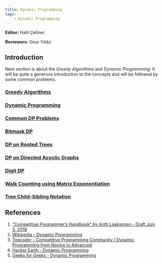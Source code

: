 ```yaml
---
title: Dynamic Programming
tags:
    - Dynamic Programming
---
```


**Editor:** Halil Çetiner

**Reviewers:** Onur Yıldız

## Introduction
Next section is about the *Greedy Algorithms* and *Dynamic Programming*. It will be quite a generous introduction to the concepts and will be followed by some common problems.

### [Greedy Algorithms](greedy-algorithms.md)
### [Dynamic Programming](dynamic-programming.md)
### [Common DP Problems](common-dp-problems.md)
### [Bitmask DP](bitmask-dp.md)
### [DP on Rooted Trees](dp-on-rooted-trees.md)
### [DP on Directed Acyclic Graphs](dp-on-dags.md)
### [Digit DP](./digit-dp.md)
### [Walk Counting using Matrix Exponentiation](./walk-counting-with-matrix.md)
### [Tree Child-Sibling Notation](./tree-child-sibling-notation.md)

## References

1. ["Competitive Programmer’s Handbook" by Antti Laaksonen - Draft July 3, 2018](https://cses.fi/book/book.pdf)
2. [Wikipedia - Dynamic Programming](https://en.wikipedia.org/wiki/Dynamic_programming)
3. [Topcoder - Competitive Programming Community / Dynamic Programming from Novice to Advanced](https://www.topcoder.com/community/competitive-programming/tutorials/dynamic-programming-from-novice-to-advanced/)
4. [Hacker Earth - Dynamic Programming](https://www.hackerearth.com/practice/algorithms/dynamic-programming/)
5. [Geeks for Geeks - Dynamic Programming](https://www.geeksforgeeks.org/dynamic-programming/)
